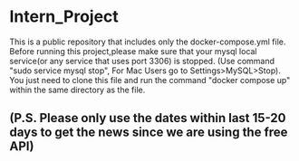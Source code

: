 # Intern_Project

This is a public repository that includes only the docker-compose.yml file. <br>
Before running this project,please make sure that your mysql local service(or any service that uses port 3306) is stopped. (Use command "sudo service mysql stop", For Mac Users go to Settings>MySQL>Stop). <br>
You just need to clone this file and run the command "docker compose up" within the same directory as the file. <br>

## (P.S. Please only use the dates within last 15-20 days to get the news since we are using the free API)

